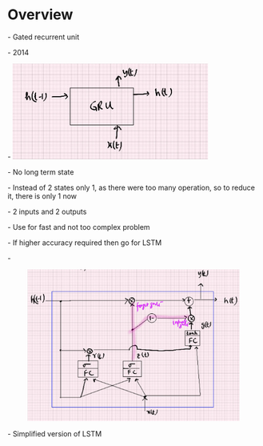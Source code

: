 # Overview

\-        Gated recurrent unit

\-        2014

\-        ![](<../.gitbook/assets/image (2) (1) (1) (1) (1) (1) (1) (1) (1) (1).png>)

\-        No long term state

\-        Instead of 2 states only 1, as there were too many operation, so to reduce it, there is only 1 now

\-        2 inputs and 2 outputs

\-        Use for fast and not too complex problem

\-        If higher accuracy required then go for LSTM

\-       &#x20;

<figure><img src="../.gitbook/assets/image (3) (1) (1) (1) (1) (1) (1) (1) (1).png" alt=""><figcaption></figcaption></figure>

\-        Simplified version of LSTM
